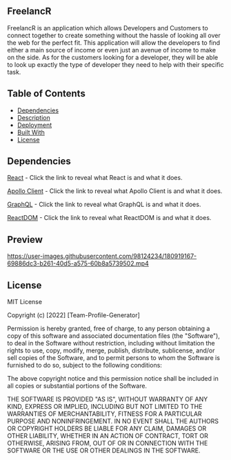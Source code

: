 
## FreelancR
FreelancR is an application which allows Developers and Customers to connect together to create something without the hassle of looking all over the web for the perfect fit. This application will allow the developers to find either a main source of income or even just an avenue of income to make on the side. As for the customers looking for a developer, they will be able to look up exactly the type of developer they need to help with their specific task.
## Table of Contents

- [Dependencies](#dependencies)
- [Description](#description)
- [Deployment](#deployment)
- [Built With](#built-with)
- [License](#license)

## Dependencies

[React](https://reactjs.org/) - Click the link to reveal what React is and what it does.

[Apollo Client](https://www.apollographql.com/docs/react/) - Click the link to reveal what Apollo Client is and what it does.

[GraphQL](https://graphql.org/) - Click the link to reveal what GraphQL is and what it does.

[ReactDOM](https://reactjs.org/docs/react-dom.html) - Click the link to reveal what ReactDOM is and what it does.

## Preview

https://user-images.githubusercontent.com/98124234/180919167-69886dc3-b261-40d5-a575-60b8a5739502.mp4

## License

MIT License

Copyright (c) [2022] [Team-Profile-Generator]

Permission is hereby granted, free of charge, to any person obtaining a copy
of this software and associated documentation files (the "Software"), to deal
in the Software without restriction, including without limitation the rights
to use, copy, modify, merge, publish, distribute, sublicense, and/or sell
copies of the Software, and to permit persons to whom the Software is
furnished to do so, subject to the following conditions:

The above copyright notice and this permission notice shall be included in all
copies or substantial portions of the Software.

THE SOFTWARE IS PROVIDED "AS IS", WITHOUT WARRANTY OF ANY KIND, EXPRESS OR
IMPLIED, INCLUDING BUT NOT LIMITED TO THE WARRANTIES OF MERCHANTABILITY,
FITNESS FOR A PARTICULAR PURPOSE AND NONINFRINGEMENT. IN NO EVENT SHALL THE
AUTHORS OR COPYRIGHT HOLDERS BE LIABLE FOR ANY CLAIM, DAMAGES OR OTHER
LIABILITY, WHETHER IN AN ACTION OF CONTRACT, TORT OR OTHERWISE, ARISING FROM,
OUT OF OR IN CONNECTION WITH THE SOFTWARE OR THE USE OR OTHER DEALINGS IN THE
SOFTWARE.
